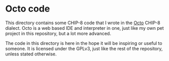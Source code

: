 # Octo code

This directory contains some CHIP-8 code that I wrote in the
[Octo](https://johnearnest.github.io/Octo/) CHIP-8 dialect. Octo is a web based
IDE and interpreter in one, just like my own pet project in this repository, but
a lot more advanced.

The code in this directory is here in the hope it will be inspiring or useful to
someone. It is licensed under the GPLv3, just like the rest of the repository,
unless stated otherwise.
